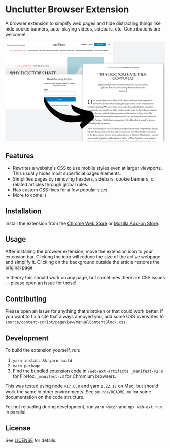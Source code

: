 # Unclutter Browser Extension

A browser extension to simplify web pages and hide distracting things like hide cookie banners, auto-playing videos, sidebars, etc. Contributions are welcome!

![Alt Text](./media/preview1.png)

## Features

-   Rewrites a website's CSS to use mobile styles even at larger viewports. This usually hides most superficial pages elements.
-   Simplifies pages by removing headers, sidebars, cookie banners, or related articles through global rules.
-   Has custom CSS fixes for a few popular sites.
-   More to come :)

<!-- -   Take notes and highlight ideas on articles right in your browser, then synchronize them to your notes app. Uses your existing [hypothes.is](https://web.hypothes.is) account to save annotations.
-   One click for everything: simply selecting text creates a highlight, editing a note updates it, there's a switch to make annotations public or private.
-   The annotation sidebar stays open, so you always see all your in-progress notes while reading.
-   In addition to public web annotations, the extension also shows inline quote comments parsed from Hacker News. -->

## Installation

Install the extension from the [Chrome Web Store](https://chrome.google.com/webstore/detail/lindylearn-annotations/ibckhpijbdmdobhhhodkceffdngnglpk) or [Mozilla Add-on Store](https://addons.mozilla.org/en-GB/firefox/addon/lindylearn/).

## Usage

After installing the browser extension, move the extension icon to your extension bar. Clicking the icon will reduce the size of the active webpage and simplify it. Clicking on the background outside the article restores the original page.

In theory this should work on any page, but sometimes there are CSS issues -- please open an issue for those!

## Contributing

Please open an issue for anything that's broken or that could work better. If you want to fix a site that always annoyed you, add some CSS overwrites to `source/content-script/pageview/manualContentBlock.css`.

<!-- The extension sidebar shows public web annotations and quote comments from Hacker News. If you link your [hypothes.is](https://web.hypothes.is) account it also shows your private annotations and highlights. On many older articles there will be graph of social references to that link over time.

If you're logged in and the annotations sidebar is open, selecting any text on the webpage will create a private highlight. Optionally you can add a note or tags separated by `", "`. All edits are automatically synchronized with your hypothes.is account. If you want to talk about one of your notes, make it public by toggling the switch on that annotation. -->

## Development

To build the extension yourself, run:

1. `yarn install && yarn build`
2. `yarn package`
3. Find the bundled extension code in `/web-ext-artifacts`. `_manifest-v2` is for Firefox, `_manifest-v3` for Chromium browsers.

This was tested using node `v17.6.0` and yarn `1.22.17` on Mac, but should work the same in other environments. See `source/README.me` for some documentation on the code structure.

For hot reloading during development, run `yarn watch` and `npx web-ext run` in parallel.

## License

<!-- This project is a simplified rewrite of the official Hypothes.is browser extension. It uses a few code pieces of it, particularly the "annotator" component to anchor text on webpages.  -->

See [LICENSE](https://github.com/lindylearn/annotations/blob/main/LICENCE) for details.
